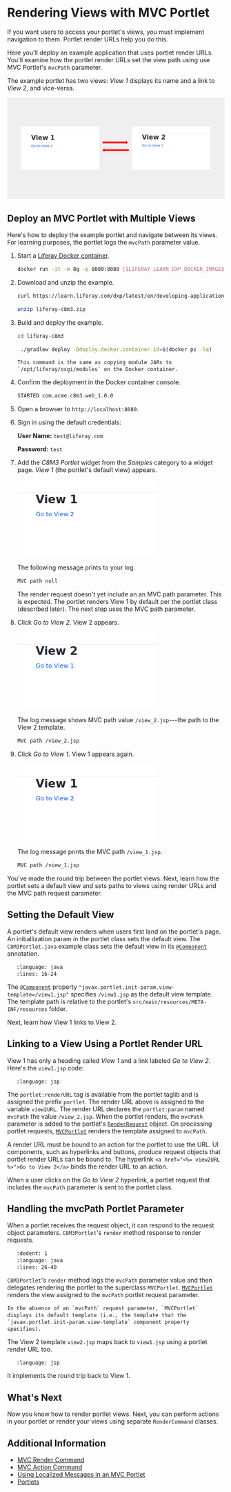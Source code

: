 # Rendering Views with MVC Portlet

If you want users to access your portlet's views, you must implement navigation to them. Portlet render URLs help you do this.

Here you'll deploy an example application that uses portlet render URLs. You'll examine how the portlet render URLs set the view path using use MVC Portlet's `mvcPath` parameter.

The example portlet has two views: *View 1* displays its name and a link to *View 2*, and vice-versa.

![Here is View 1.](./rendering-views-with-mvc-portlet/images/01.png)

## Deploy an MVC Portlet with Multiple Views

Here's how to deploy the example portlet and navigate between its views. For learning purposes, the portlet logs the `mvcPath` parameter value.

1. Start a [Liferay Docker container](../../installation-and-upgrades/installing-liferay/using-liferay-dxp-docker-images/dxp-docker-container-basics.md).

   ```bash
   docker run -it -m 8g -p 8080:8080 [$LIFERAY_LEARN_DXP_DOCKER_IMAGE$]
   ```

1. Download and unzip the example.

   ```bash
   curl https://learn.liferay.com/dxp/latest/en/developing-applications/developing-a-java-web-application/using-mvc/liferay-c8m3.zip -O
   ```

   ```bash
   unzip liferay-c8m3.zip
   ```

1. Build and deploy the example.

    ```bash
    cd liferay-c8m3
    ```

    ```bash
     ./gradlew deploy -Ddeploy.docker.container.id=$(docker ps -lq)
    ```

    ```{note}
    This command is the same as copying module JARs to `/opt/liferay/osgi/modules` on the Docker container.
    ```

1. Confirm the deployment in the Docker container console.

    ```bash
    STARTED com.acme.c8m3.web_1.0.0
    ```

1. Open a browser to `http://localhost:8080`.

1. Sign in using the default credentials:

    **User Name:** `test@liferay.com`

    **Password:** `test`

1. Add the *C8M3 Portlet* widget from the *Samples* category to a widget page. *View 1* (the portlet's default view) appears.

    ![You've added View 1 to a page.](./rendering-views-with-mvc-portlet/images/02.png)

    The following message prints to your log.

    ```bash
    MVC path null
    ```

    The render request doesn't yet include an an MVC path parameter. This is expected. The portlet renders View 1 by default per the portlet class (described later). The next step uses the MVC path parameter.

1. Click *Go to View 2*. View 2 appears.

    ![You navigated to View 2.](./rendering-views-with-mvc-portlet/images/03.png)

    The log message shows MVC path value `/view_2.jsp`---the path to the View 2 template.

    ```bash
    MVC path /view_2.jsp
    ```

1. Click *Go to View 1*. View 1 appears again.

    ![You navigated back to View 1.](./rendering-views-with-mvc-portlet/images/04.png)

    The log message prints the MVC path `/view_1.jsp`.

    ```bash
    MVC path /view_1.jsp
    ```

You've made the round trip between the portlet views. Next, learn how the portlet sets a default view and sets paths to views using render URLs and the MVC path request parameter.

## Setting the Default View

A portlet's default view renders when users first land on the portlet's page. An initiallization param in the portlet class sets the default view. The `C8M3Portlet.java` example class sets the default view in its [`@Component`](https://osgi.org/javadoc/r6/residential/org/osgi/service/component/annotations/Component.html) annotation.

```{literalinclude} ./rendering-views-with-mvc-portlet/resources/liferay-c8m3.zip/c8m3-web/src/main/java/com/acme/c8m3/web/internal/portlet/C8M3Portlet.java
   :language: java
   :lines: 16-24
```

The [`@Component`](https://osgi.org/javadoc/r6/residential/org/osgi/service/component/annotations/Component.html) property `"javax.portlet.init-param.view-template=/view1.jsp"` specifies `/view1.jsp` as the default view template. The template path is relative to the portlet's `src/main/resources/META-INF/resources` folder.

Next, learn how View 1 links to View 2.

## Linking to a View Using a Portlet Render URL

View 1 has only a heading called *View 1* and a link labeled *Go to View 2*. Here's the `view1.jsp` code:

```{literalinclude} ./rendering-views-with-mvc-portlet/resources/liferay-c8m3.zip/c8m3-web/src/main/resources/META-INF/resources/view_1.jsp
   :language: jsp
```

The `portlet:renderURL` tag is available from the portlet taglib and is assigned the prefix `portlet`. The render URL above is assigned to the variable `view2URL`. The render URL declares the `portlet:param` named `mvcPath` the value `/view_2.jsp`. When the portlet renders, the `mvcPath` parameter is added to the portlet's [`RenderRequest`](https://docs.liferay.com/portlet-api/2.0/javadocs/javax/portlet/RenderRequest.html) object. On processing portlet requests, [`MVCPortlet`](https://github.com/liferay/liferay-portal/blob/[$LIFERAY_LEARN_PORTAL_GIT_TAG$]/portal-kernel/src/com/liferay/portal/kernel/portlet/bridges/mvc/MVCPortlet.java) renders the template assigned to `mvcPath`.

A render URL must be bound to an action for the portlet to use the URL. UI components, such as hyperlinks and buttons, produce request objects that portlet render URLs can be bound to. The hyperlink `<a href="<%= view2URL %>">Go to View 2</a>` binds the render URL to an action.

When a user clicks on the *Go to View 2* hyperlink, a portlet request that includes the `mvcPath` parameter is sent to the portlet class.

## Handling the mvcPath Portlet Parameter

When a portlet receives the request object, it can respond to the request object parameters. `C8M3Portlet`'s `render` method response to render requests.

```{literalinclude} ./rendering-views-with-mvc-portlet/resources/liferay-c8m3.zip/c8m3-web/src/main/java/com/acme/c8m3/web/internal/portlet/C8M3Portlet.java
   :dedent: 1
   :language: java
   :lines: 26-40
```

`C8M3Portlet`'s `render` method logs the `mvcPath` parameter value and then delegates rendering the portlet to the superclass `MVCPortlet`. [`MVCPortlet`](https://github.com/liferay/liferay-portal/blob/[$LIFERAY_LEARN_PORTAL_GIT_TAG$]/portal-kernel/src/com/liferay/portal/kernel/portlet/bridges/mvc/MVCPortlet.java) renders the view assigned to the `mvcPath` portlet request parameter.

```{note}
In the absence of an `mvcPath` request parameter, `MVCPortlet` displays its default template (i.e., the template that the `javax.portlet.init-param.view-template` component property specifies).
```

The View 2 template `view2.jsp` maps back to `view1.jsp` using a portlet render URL too.

```{literalinclude} ./rendering-views-with-mvc-portlet/resources/liferay-c8m3.zip/c8m3-web/src/main/resources/META-INF/resources/view_2.jsp
   :language: jsp
```

It implements the round trip back to View 1.

## What's Next

Now you know how to render portlet views. Next, you can perform actions in your portlet or render your views using separate `RenderCommand` classes.

## Additional Information

* [MVC Render Command](./mvc-render-command.md)
* [MVC Action Command](./mvc-action-command.md)
* [Using Localized Messages in an MVC Portlet](./using-localized-messages-in-an-mvc-portlet.md)
* [Portlets](../reference/portlets.md)